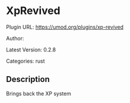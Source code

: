 # XpRevived

Plugin URL: https://umod.org/plugins/xp-revived

Author: 

Latest Version: 0.2.8

Categories: rust

## Description

Brings back the XP system
